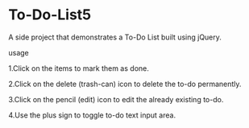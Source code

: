 # To-Do-List5

A side project that demonstrates a To-Do List built using jQuery. 

 usage

1.Click on the items to mark them as done.



2.Click on the delete (trash-can) icon to delete the to-do permanently.


3.Click on the pencil (edit) icon to edit the already existing to-do.


 4.Use the plus sign to toggle to-do text input area.

